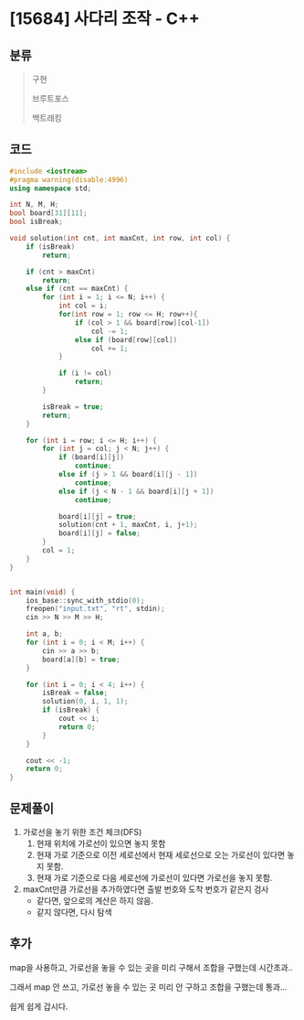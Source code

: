 # [15684] 사다리 조작 - C++

## 분류
> 구현
> 
> 브루트포스
>
> 백트래킹

## 코드
```c++
#include <iostream>
#pragma warning(disable:4996)
using namespace std;

int N, M, H;
bool board[31][11];
bool isBreak;

void solution(int cnt, int maxCnt, int row, int col) {
	if (isBreak)
		return;

	if (cnt > maxCnt)
		return;
	else if (cnt == maxCnt) {
 		for (int i = 1; i <= N; i++) {
			int col = i;
			for(int row = 1; row <= H; row++){
				if (col > 1 && board[row][col-1])
					col -= 1;
				else if (board[row][col])
					col += 1;
			}

			if (i != col)
				return;
		}

		isBreak = true;
		return;
	}

	for (int i = row; i <= H; i++) {
		for (int j = col; j < N; j++) {
			if (board[i][j])
				continue;
			else if (j > 1 && board[i][j - 1])
				continue;
			else if (j < N - 1 && board[i][j + 1])
				continue;

			board[i][j] = true;
			solution(cnt + 1, maxCnt, i, j+1);
			board[i][j] = false;
		}
		col = 1;
	}
}


int main(void) {
	ios_base::sync_with_stdio(0);
	freopen("input.txt", "rt", stdin);
	cin >> N >> M >> H;

	int a, b;
	for (int i = 0; i < M; i++) {
		cin >> a >> b;
		board[a][b] = true;
	}

	for (int i = 0; i < 4; i++) {
		isBreak = false;
		solution(0, i, 1, 1);
		if (isBreak) {
			cout << i;
			return 0;
		}
	}

	cout << -1;
	return 0;
}
```

## 문제풀이
1. 가로선을 놓기 위한 조건 체크(DFS)
   1. 현재 위치에 가로선이 있으면 놓지 못함
   1. 현재 가로 기준으로 이전 세로선에서 현재 세로선으로 오는 가로선이 있다면 놓지 못함.
   1. 현재 가로 기준으로 다음 세로선에 가로선이 있다면 가로선을 놓지 못함.
1. maxCnt만큼 가로선을 추가하였다면 출발 번호와 도착 번호가 같은지 검사
   - 같다면, 앞으로의 계산은 하지 않음.
   - 같지 않다면, 다시 탐색

## 후가
map을 사용하고, 가로선을 놓을 수 있는 곳을 미리 구해서 조합을 구했는데 시간초과..

그래서 map 안 쓰고, 가로선 놓을 수 있는 곳 미리 안 구하고 조합을 구했는데 통과...

쉽게 쉽게 갑시다.